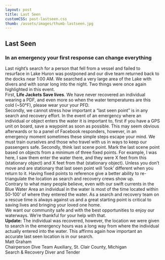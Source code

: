 ```yaml
---
layout: post
title: Last Seen
customCSS: post-lastseen.css
thumb: /assets/images/thumb-lastseen.jpg
---
```


<div class="article-header"></div>

<article>
  <h1 class="lh-title" id="fittext_2">Last Seen</h1>
  <h3 class="lh-title" id="fittext_3">In an emergency your first response can change everything</h3>

  <script type="text/javascript">
  	$("#fittext_2").fitText(.7, { minFontSize: '42px', maxFontSize: '125px' });
  	$("#fittext_3").fitText(1, { minFontSize: '16px', maxFontSize: '32px' });
  </script>

  <div class="f4 lh-copy mb3">
    Last night’s search for a person that fell from a vessel and failed to resurface in Lake Huron was postponed and our dive team returned back to the docks near 1:00 AM. We searched a very large area of the Lake with divers and with sonar long into the night. Two things were once again highlighted in this event.
  </div>
  <div class="f4 lh-copy mb3">
    First, <strong>Life Jackets Save lives</strong>. We have never recovered an individual wearing a PDF, and even more so when the water temperatures are this cold (~50°F), please wear your your PFD.
  </div>
  <div class="f4 lh-copy mb3">
    Secondly, we cannot stress how important a “last seen point” is in any search and recovery effort. In the event of an emergency where an individual or object enters the water it is important to, first if you have a GPS unit on board, save a waypoint as soon as possible. This may seem obvious afterwards or to a panel of Facebook responders, however, in an emergency moment sometimes these simple steps escape your mind. We must train ourselves and those who travel with us in ways to keep our passengers safe. Secondly, think last scene point. Mark the last scene point based on objects from a minimum of three fixed points. For example, I was here, I saw them enter the water there, and they were X feet from this (stationary object) and X feet from that (stationary object). Unless you don’t move and are stationary that last seen point will ‘look’ different when you return to it. Having fixed points to reference give a better ability to re-triangulate the location as search and recovery crews show up.
  </div>
  <div class="f4 lh-copy mb3">
    Contrary to what many people believe, even with our swift currents in the Blue Water Area an individual in the water is most of the time located within 50-100’ of where they entered the water. As a search and recovery team on a rescue time is always against us and a great starting point is critical to saving lives and bringing your loved one home.
  </div>
  <div class="f4 lh-copy mb3">
    We want our community safe and with the best opportunities to enjoy our waterways. We’re thankful for your help with that.
  </div>
  <div class="f4 lh-copy mv3 bg-light-gray pa2">
    <strong>Update:</strong> The individual was recovered, however, the location we were given to search in the emergency hours was a long way from where the individual actually entered into the water. This affirms again how important an accurate last seen location is in our search.
  </div>
  <div class="f4 flex flex-column lh-copy mb3">
    <div class="b">Matt Graham</div>
    <div>Chairperson Dive Team Auxiliary, St. Clair County, Michigan</div>
    <div>Search & Recovery Diver and Tender</div>
  </div>
</article>
